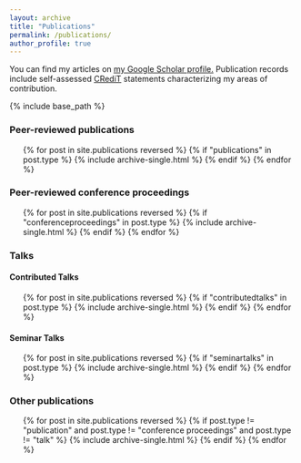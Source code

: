 ```yaml
---
layout: archive
title: "Publications"
permalink: /publications/
author_profile: true
---
```


You can find my articles on <u><a href="https://scholar.google.com/citations?user=oyl_rgUAAAAJ">my Google Scholar profile</a>.</u>
Publication records include self-assessed <a href="https://www.elsevier.com/authors/policies-and-guidelines/credit-author-statement">CRediT</a> statements characterizing my areas of contribution.

{% include base_path %}

<h3>Peer-reviewed publications</h3>

<ul>
{% for post in site.publications reversed %}
  {% if "publications" in post.type %}
    {% include archive-single.html %}
  {% endif %}
{% endfor %}
</ul>

<h3>Peer-reviewed conference proceedings</h3>

<ul>
{% for post in site.publications reversed %}
{% if "conferenceproceedings" in post.type %}
  {% include archive-single.html %}
{% endif %}
{% endfor %}
</ul>

<h3>Talks</h3>

<h4>Contributed Talks</h4>
<ul>
{% for post in site.publications reversed %}
  {% if "contributedtalks" in post.type %}
    {% include archive-single.html %}
  {% endif %}
{% endfor %}
</ul>

<h4>Seminar Talks</h4>
<ul>
{% for post in site.publications reversed %}
  {% if "seminartalks" in post.type %}
    {% include archive-single.html %}
  {% endif %}
{% endfor %}
</ul>
<h3>Other publications</h3>

<ul>
{% for post in site.publications reversed %}
  {% if post.type != "publication" and post.type != "conference proceedings" and post.type != "talk" %}
    {% include archive-single.html %}
  {% endif %}
{% endfor %}
</ul>
